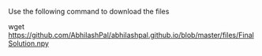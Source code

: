 Use the following command to download the files

wget https://github.com/AbhilashPal/abhilashpal.github.io/blob/master/files/FinalSolution.npy
